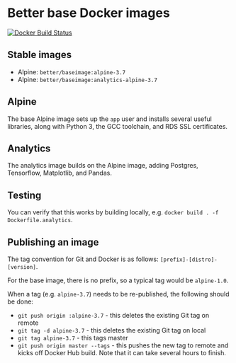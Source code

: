 # Better base Docker images

[![Docker Build Status](https://img.shields.io/docker/build/better/baseimage.svg)](https://hub.docker.com/r/better/baseimage/)

## Stable images

* Alpine: `better/baseimage:alpine-3.7`
* Alpine: `better/baseimage:analytics-alpine-3.7`

## Alpine

The base Alpine image sets up the `app` user and installs several useful libraries, along with Python 3, the GCC toolchain, and RDS SSL certificates.

## Analytics

The analytics image builds on the Alpine image, adding Postgres, Tensorflow, Matplotlib, and Pandas.

## Testing

You can verify that this works by building locally, e.g. `docker build . -f Dockerfile.analytics`.

## Publishing an image

The tag convention for Git and Docker is as follows: `[prefix]-[distro]-[version]`.

For the base image, there is no prefix, so a typical tag would be `alpine-1.0`.

When a tag (e.g. `alpine-3.7`) needs to be re-published, the following should be done:

* `git push origin :alpine-3.7` - this deletes the existing Git tag on remote
* `git tag -d alpine-3.7` - this deletes the existing Git tag on local
* `git tag alpine-3.7` - this tags master
* `git push origin master --tags` - this pushes the new tag to remote and kicks off Docker Hub build. Note that it can take several hours to finish.
